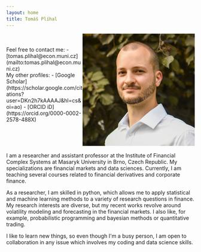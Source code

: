 ```yaml
---
layout: home
title: Tomáš Plíhal
---
```


<img align="right" src="profile.jpg" width=300px />

<br/>
<br/>
Feel free to contact me:
- [tomas.plihal@econ.muni.cz](mailto:tomas.plihal@econ.muni.cz)
 
<br/>
 My other profiles:
- [Google Scholar](https://scholar.google.com/citations?user=DKn2h7kAAAAJ&hl=cs&oi=ao)
- [ORCID iD](https://orcid.org/0000-0002-2578-488X)

<br clear="right"/>

<br/>
I am a researcher and assistant professor at the Institute of Financial Complex Systems at Masaryk University in Brno, Czech Republic. My specializations are financial markets and data sciences. Currently, I am teaching several courses related to financial derivatives and corporate finance.

As a researcher, I am skilled in python, which allows me to apply statistical and machine learning methods to a variety of research questions in finance. My research interests are diverse, but my recent works revolve around volatility modeling and forecasting in the financial markets. I also like, for example, probabilistic programming and bayesian methods or quantitative trading.

I like to learn new things, so even though I'm a busy person, I am open to collaboration in any issue which involves my coding and data science skills.